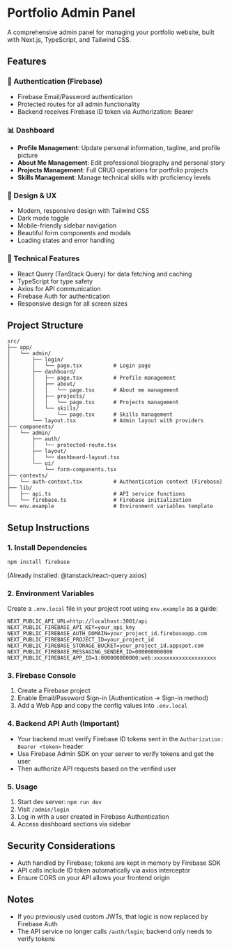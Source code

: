 # Portfolio Admin Panel

A comprehensive admin panel for managing your portfolio website, built with Next.js, TypeScript, and Tailwind CSS.

## Features

### 🔐 Authentication (Firebase)
- Firebase Email/Password authentication
- Protected routes for all admin functionality
- Backend receives Firebase ID token via Authorization: Bearer <token>

### 📊 Dashboard
- **Profile Management**: Update personal information, tagline, and profile picture
- **About Me Management**: Edit professional biography and personal story
- **Projects Management**: Full CRUD operations for portfolio projects
- **Skills Management**: Manage technical skills with proficiency levels

### 🎨 Design & UX
- Modern, responsive design with Tailwind CSS
- Dark mode toggle
- Mobile-friendly sidebar navigation
- Beautiful form components and modals
- Loading states and error handling

### 🚀 Technical Features
- React Query (TanStack Query) for data fetching and caching
- TypeScript for type safety
- Axios for API communication
- Firebase Auth for authentication
- Responsive design for all screen sizes

## Project Structure

```
src/
├── app/
│   └── admin/
│       ├── login/
│       │   └── page.tsx          # Login page
│       ├── dashboard/
│       │   ├── page.tsx          # Profile management
│       │   ├── about/
│       │   │   └── page.tsx      # About me management
│       │   ├── projects/
│       │   │   └── page.tsx      # Projects management
│       │   └── skills/
│       │       └── page.tsx      # Skills management
│       └── layout.tsx            # Admin layout with providers
├── components/
│   └── admin/
│       ├── auth/
│       │   └── protected-route.tsx
│       ├── layout/
│       │   └── dashboard-layout.tsx
│       └── ui/
│           └── form-components.tsx
├── contexts/
│   └── auth-context.tsx          # Authentication context (Firebase)
├── lib/
│   ├── api.ts                    # API service functions
│   └── firebase.ts               # Firebase initialization
└── env.example                   # Environment variables template
```

## Setup Instructions

### 1. Install Dependencies

```bash
npm install firebase
```

(Already installed: @tanstack/react-query axios)

### 2. Environment Variables

Create a `.env.local` file in your project root using `env.example` as a guide:

```env
NEXT_PUBLIC_API_URL=http://localhost:3001/api
NEXT_PUBLIC_FIREBASE_API_KEY=your_api_key
NEXT_PUBLIC_FIREBASE_AUTH_DOMAIN=your_project_id.firebaseapp.com
NEXT_PUBLIC_FIREBASE_PROJECT_ID=your_project_id
NEXT_PUBLIC_FIREBASE_STORAGE_BUCKET=your_project_id.appspot.com
NEXT_PUBLIC_FIREBASE_MESSAGING_SENDER_ID=000000000000
NEXT_PUBLIC_FIREBASE_APP_ID=1:000000000000:web:xxxxxxxxxxxxxxxxxxxx
```

### 3. Firebase Console

1. Create a Firebase project
2. Enable Email/Password Sign-in (Authentication -> Sign-in method)
3. Add a Web App and copy the config values into `.env.local`

### 4. Backend API Auth (Important)

- Your backend must verify Firebase ID tokens sent in the `Authorization: Bearer <token>` header
- Use Firebase Admin SDK on your server to verify tokens and get the user
- Then authorize API requests based on the verified user

### 5. Usage

1. Start dev server: `npm run dev`
2. Visit `/admin/login`
3. Log in with a user created in Firebase Authentication
4. Access dashboard sections via sidebar

## Security Considerations

- Auth handled by Firebase; tokens are kept in memory by Firebase SDK
- API calls include ID token automatically via axios interceptor
- Ensure CORS on your API allows your frontend origin

## Notes

- If you previously used custom JWTs, that logic is now replaced by Firebase Auth
- The API service no longer calls `/auth/login`; backend only needs to verify tokens
